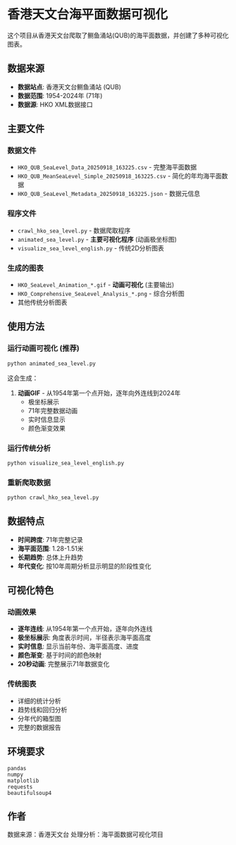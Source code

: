 # 香港天文台海平面数据可视化

这个项目从香港天文台爬取了鲗鱼涌站(QUB)的海平面数据，并创建了多种可视化图表。

## 数据来源
- **数据站点**: 香港天文台鲗鱼涌站 (QUB)
- **数据范围**: 1954-2024年 (71年)
- **数据源**: HKO XML数据接口

## 主要文件

### 数据文件
- `HKO_QUB_SeaLevel_Data_20250918_163225.csv` - 完整海平面数据
- `HKO_QUB_MeanSeaLevel_Simple_20250918_163225.csv` - 简化的年均海平面数据
- `HKO_QUB_SeaLevel_Metadata_20250918_163225.json` - 数据元信息

### 程序文件
- `crawl_hko_sea_level.py` - 数据爬取程序
- `animated_sea_level.py` - **主要可视化程序** (动画极坐标图)
- `visualize_sea_level_english.py` - 传统2D分析图表

### 生成的图表
- `HKO_SeaLevel_Animation_*.gif` - **动画可视化** (主要输出)
- `HKO_Comprehensive_SeaLevel_Analysis_*.png` - 综合分析图
- 其他传统分析图表

## 使用方法

### 运行动画可视化 (推荐)
```bash
python animated_sea_level.py
```

这会生成：
1. **动画GIF** - 从1954年第一个点开始，逐年向外连线到2024年
   - 极坐标展示
   - 71年完整数据动画
   - 实时信息显示
   - 颜色渐变效果

### 运行传统分析
```bash
python visualize_sea_level_english.py
```

### 重新爬取数据
```bash
python crawl_hko_sea_level.py
```

## 数据特点

- **时间跨度**: 71年完整记录
- **海平面范围**: 1.28-1.51米
- **长期趋势**: 总体上升趋势
- **年代变化**: 按10年周期分析显示明显的阶段性变化

## 可视化特色

### 动画效果
- **逐年连线**: 从1954年第一个点开始，逐年向外连线
- **极坐标展示**: 角度表示时间，半径表示海平面高度
- **实时信息**: 显示当前年份、海平面高度、进度
- **颜色渐变**: 基于时间的颜色映射
- **20秒动画**: 完整展示71年数据变化

### 传统图表
- 详细的统计分析
- 趋势线和回归分析
- 分年代的箱型图
- 完整的数据报告

## 环境要求
```
pandas
numpy
matplotlib
requests
beautifulsoup4
```

## 作者
数据来源：香港天文台
处理分析：海平面数据可视化项目